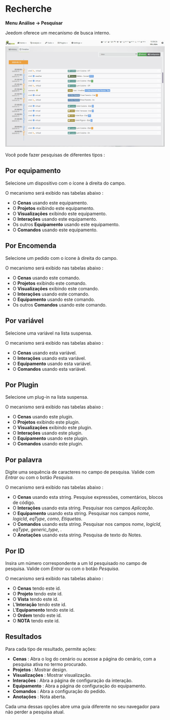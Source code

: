 # Recherche
**Menu Análise → Pesquisar**

Jeedom oferece um mecanismo de busca interno.

![Pesquisa](./images/search_intro.gif)

Você pode fazer pesquisas de diferentes tipos :

## Por equipamento

Selecione um dispositivo com o ícone à direita do campo.

O mecanismo será exibido nas tabelas abaixo :

- O **Cenas** usando este equipamento.
- O **Projetos** exibindo este equipamento.
- O **Visualizações** exibindo este equipamento.
- O **Interações** usando este equipamento.
- Os outros **Equipamento** usando este equipamento.
- O **Comandos** usando este equipamento.

## Por Encomenda

Selecione um pedido com o ícone à direita do campo.

O mecanismo será exibido nas tabelas abaixo :

- O **Cenas** usando este comando.
- O **Projetos** exibindo este comando.
- O **Visualizações** exibindo este comando.
- O **Interações** usando este comando.
- O **Equipamento** usando este comando.
- Os outros **Comandos** usando este comando.

## Por variável

Selecione uma variável na lista suspensa.

O mecanismo será exibido nas tabelas abaixo :

- O **Cenas** usando esta variável.
- O **Interações** usando esta variável.
- O **Equipamento** usando esta variável.
- O **Comandos** usando esta variável.

## Por Plugin

Selecione um plug-in na lista suspensa.

O mecanismo será exibido nas tabelas abaixo :

- O **Cenas** usando este plugin.
- O **Projetos** exibindo este plugin.
- O **Visualizações** exibindo este plugin.
- O **Interações** usando este plugin.
- O **Equipamento** usando este plugin.
- O **Comandos** usando este plugin.

## Por palavra

Digite uma sequência de caracteres no campo de pesquisa. Valide com *Entrar* ou com o botão *Pesquisa*.

O mecanismo será exibido nas tabelas abaixo :

- O **Cenas** usando esta string.
	Pesquise expressões, comentários, blocos de código.
- O **Interações** usando esta string.
	Pesquisar nos campos *Aplicação*.
- O **Equipamento** usando esta string.
	Pesquisar nos campos *nome*, *logicId*, *eqType*, *como*, *Etiquetas*.
- O **Comandos** usando esta string.
	Pesquisar nos campos *nome*, *logicId*, *eqType*, *generic_type*, .
- O **Anotações** usando esta string.
	Pesquisa de texto do Notes.

## Por ID

Insira um número correspondente a um Id pesquisado no campo de pesquisa. Valide com *Entrar* ou com o botão *Pesquisa*.

O mecanismo será exibido nas tabelas abaixo :

- O **Cenas** tendo este id.
- O **Projeto** tendo este id.
- O **Vista** tendo este id.
- L'**Interação** tendo este id.
- L'**Equipamento** tendo este id.
- O **Ordem** tendo este id.
- O **NOTA** tendo este id.

## Resultados

Para cada tipo de resultado, permite ações:
- **Cenas** : Abra o log do cenário ou acesse a página do cenário, com a pesquisa ativa no termo procurado.
- **Projetos** : Mostrar design.
- **Visualizações** : Mostrar visualização.
- **Interações** : Abra a página de configuração da interação.
- **Equipamento** : Abra a página de configuração do equipamento.
- **Comandos** : Abra a configuração do pedido.
- **Anotações** : Nota aberta.

Cada uma dessas opções abre uma guia diferente no seu navegador para não perder a pesquisa atual.

